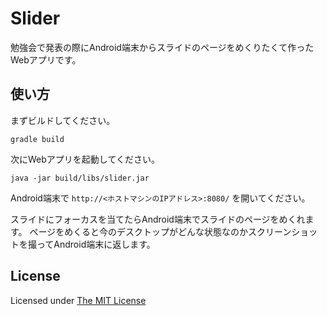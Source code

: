 # Slider

勉強会で発表の際にAndroid端末からスライドのページをめくりたくて作ったWebアプリです。

## 使い方

まずビルドしてください。

```
gradle build
```

次にWebアプリを起動してください。

```
java -jar build/libs/slider.jar
```

Android端末で `http://<ホストマシンのIPアドレス>:8080/` を開いてください。

スライドにフォーカスを当てたらAndroid端末でスライドのページをめくれます。
ページをめくると今のデスクトップがどんな状態なのかスクリーンショットを撮ってAndroid端末に返します。

## License

Licensed under [The MIT License](https://opensource.org/licenses/MIT)
